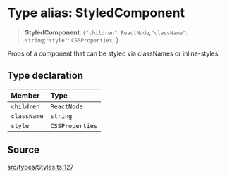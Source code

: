# Type alias: StyledComponent

> **StyledComponent**: \{`"children"`: `ReactNode`;`"className"`: `string`;`"style"`: `CSSProperties`; \}

Props of a component that can be styled via classNames or inline-styles.

## Type declaration

| Member | Type |
| :------ | :------ |
| `children` | `ReactNode` |
| `className` | `string` |
| `style` | `CSSProperties` |

## Source

[src/types/Styles.ts:127](https://github.com/gpbl/react-day-picker/blob/a604fd23887c832117da414a9c63b1b84efb97d9/src/types/Styles.ts#L127)
